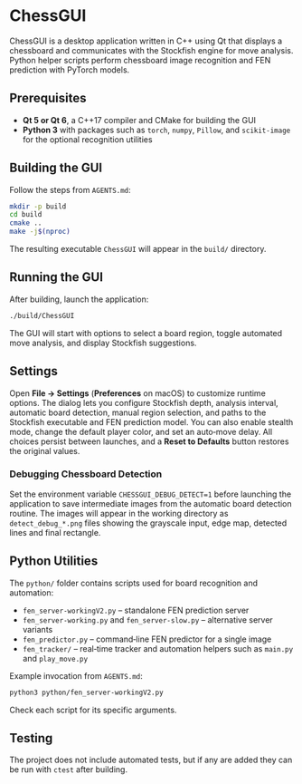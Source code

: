 # ChessGUI

ChessGUI is a desktop application written in C++ using Qt that displays a chessboard and communicates with the Stockfish engine for move analysis.  Python helper scripts perform chessboard image recognition and FEN prediction with PyTorch models.

## Prerequisites
- **Qt 5 or Qt 6**, a C++17 compiler and CMake for building the GUI
- **Python 3** with packages such as `torch`, `numpy`, `Pillow`, and `scikit-image` for the optional recognition utilities

## Building the GUI
Follow the steps from `AGENTS.md`:
```bash
mkdir -p build
cd build
cmake ..
make -j$(nproc)
```
The resulting executable `ChessGUI` will appear in the `build/` directory.

## Running the GUI
After building, launch the application:
```bash
./build/ChessGUI
```
The GUI will start with options to select a board region, toggle automated move analysis, and display Stockfish suggestions.

## Settings
Open **File → Settings** (**Preferences** on macOS) to customize runtime options.
The dialog lets you configure Stockfish depth, analysis interval, automatic board
detection, manual region selection, and paths to the Stockfish executable and FEN
prediction model. You can also enable stealth mode, change the default player
color, and set an auto‑move delay. All choices persist between launches, and a
**Reset to Defaults** button restores the original values.

### Debugging Chessboard Detection
Set the environment variable `CHESSGUI_DEBUG_DETECT=1` before launching the
application to save intermediate images from the automatic board detection
routine.  The images will appear in the working directory as
`detect_debug_*.png` files showing the grayscale input, edge map, detected lines
and final rectangle.

## Python Utilities
The `python/` folder contains scripts used for board recognition and automation:
- `fen_server-workingV2.py` – standalone FEN prediction server
- `fen_server-working.py` and `fen_server-slow.py` – alternative server variants
- `fen_predictor.py` – command‑line FEN predictor for a single image
- `fen_tracker/` – real‑time tracker and automation helpers such as `main.py` and `play_move.py`

Example invocation from `AGENTS.md`:
```bash
python3 python/fen_server-workingV2.py
```
Check each script for its specific arguments.

## Testing
The project does not include automated tests, but if any are added they can be run with `ctest` after building.
